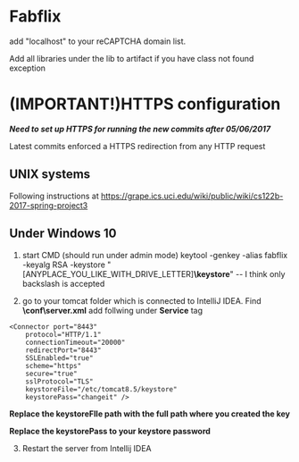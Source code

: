 # Fabflix
add "localhost" to your reCAPTCHA domain list.

Add all libraries under the lib to artifact if you have class not found exception
# (IMPORTANT!)HTTPS configuration
***Need to set up HTTPS for running the new commits after 05/06/2017***

Latest commits enforced a HTTPS redirection from any HTTP request
## UNIX systems
Following instructions at https://grape.ics.uci.edu/wiki/public/wiki/cs122b-2017-spring-project3
## Under Windows 10
1. start CMD (should run under admin mode)
keytool -genkey -alias fabflix -keyalg RSA -keystore "[ANYPLACE_YOU_LIKE_WITH_DRIVE_LETTER]**\keystore**"    -- I think only backslash is accepted

2. go to your tomcat folder which is connected to IntelliJ IDEA. Find **\conf\server.xml**
   add follwing under **Service** tag
```
<Connector port="8443" 
    protocol="HTTP/1.1"
    connectionTimeout="20000"
    redirectPort="8443"
    SSLEnabled="true"
    scheme="https"
    secure="true"
    sslProtocol="TLS"
    keystoreFile="/etc/tomcat8.5/keystore"
    keystorePass="changeit" />
```
**Replace the keystoreFIle path with the full path where you created the key**

**Replace the keystorePass to your keystore password**

3. Restart the server from Intellij IDEA
